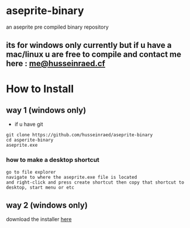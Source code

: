 # aseprite-binary
an aseprite pre compiled binary repository 

## its for windows only currently but if u have a mac/linux u are free to compile and contact me here : me@husseinraed.cf

# How to Install

## way 1 (windows only)

- if u have git

```
git clone https://github.com/husseinraed/aseprite-binary
cd asperite-binary
aseprite.exe
```

### how to make a desktop shortcut
```
go to file explorer
navigate to where the aseprite.exe file is located
and right-click and press create shortcut then copy that shortcut to 
desktop, start menu or etc
```

## way 2 (windows only)
download the installer [here](https://github.com/husseinraed/aseprite-binary/releases/download/v1.2.25/aseprite-setup.exe)

